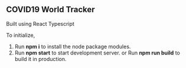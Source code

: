 ## COVID19 World Tracker

Built using React Typescript

To initialize,

1. Run **npm i** to install the node package modules.
2. Run **npm start** to start development server. or Run **npm run build** to build it in production.